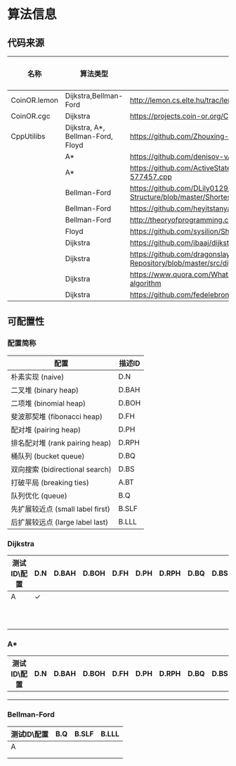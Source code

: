 # 算法信息

## 代码来源

| 名称           | 算法类型                              | 链接                                       | 测试ID |
| ------------ | --------------------------------- | ---------------------------------------- | ---- |
| CoinOR.lemon | Dijkstra,Bellman-Ford             | http://lemon.cs.elte.hu/trac/lemon       | A    |
| CoinOR.cgc   | Dijkstra                          | https://projects.coin-or.org/Cgc         | B    |
| CppUtilibs   | Dijkstra, A*, Bellman-Ford, Floyd | https://github.com/Zhouxing-Su/CppUtilibs/blob/master/algorithm/Graph.h | C    |
|              | A*                                | https://github.com/denisov-v/ShortestPath/blob/master/ShortestPath/astar.h | D    |
|              | A*                                | https://github.com/ActiveState/code/blob/master/recipes/C++/577457_Astar_Shortest_Path_Algorithm/recipe-577457.cpp | E    |
|              | Bellman-Ford                      | https://github.com/DLily0129/Data-Structure/blob/master/ShortestPathBellmanFord/ShortestPathBellmanFord/ShortestPathBellmanFord.h | F    |
|              | Bellman-Ford                      | https://github.com/heyitstanyado/BellmanFord/blob/master/BellmanFord.c | G    |
|              | Bellman-Ford                      | http://theoryofprogramming.com/bellman-ford-algorithm-using-cpp-stl/ | H    |
|              | Floyd                             | https://github.com/sysilion/ShortestPath/blob/master/src/main.c | I    |
|              | Dijkstra                          | https://github.com/ibaaj/dijkstra-cartography/blob/master/flights/main.cpp | J    |
|              | Dijkstra                          | https://github.com/dragonslayerx/Competitive-Programming-Repository/blob/master/src/dijkstra_using_priority_queue.cpp | K    |
|              | Dijkstra                          | https://www.quora.com/What-is-the-most-simple-efficient-C++-code-for-Dijkstras-shortest-path-algorithm | L    |
|              | Dijkstra                          | https://github.com/fedelebron/Dijkstra/blob/master/dijkstra.c | M    |



## 可配置性

### 配置简称

| 配置                          | 描述ID  |
| --------------------------- | ----- |
| 朴素实现 (naive)                | D.N   |
| 二叉堆 (binary heap)           | D.BAH |
| 二项堆 (binomial heap)         | D.BOH |
| 斐波那契堆 (fibonacci heap)      | D.FH  |
| 配对堆 (pairing heap)          | D.PH  |
| 排名配对堆 (rank pairing heap)   | D.RPH |
| 桶队列 (bucket queue)          | D.BQ  |
| 双向搜索 (bidirectional search) | D.BS  |
| 打破平局 (breaking ties)        | A.BT  |
| 队列优化 (queue)                | B.Q   |
| 先扩展较近点 (small label first)  | B.SLF |
| 后扩展较远点 (large label last)   | B.LLL |

### Dijkstra

| 测试ID\配置 | D.N          | D.BAH | D.BOH | D.FH | D.PH | D.RPH | D.BQ | D.BS |
| ------- | ------------ | ----- | ----- | ---- | ---- | ----- | ---- | ---- |
| A       | $\checkmark$ |       |       |      |      |       |      |      |
|         |              |       |       |      |      |       |      |      |
|         |              |       |       |      |      |       |      |      |
|         |              |       |       |      |      |       |      |      |
|         |              |       |       |      |      |       |      |      |
|         |              |       |       |      |      |       |      |      |
|         |              |       |       |      |      |       |      |      |
|         |              |       |       |      |      |       |      |      |
|         |              |       |       |      |      |       |      |      |
|         |              |       |       |      |      |       |      |      |
|         |              |       |       |      |      |       |      |      |

### A*

| 测试ID\配置 | D.N  | D.BAH | D.BOH | D.FH | D.PH | D.RPH | D.BQ | D.BS | A.BT |
| ------- | ---- | ----- | ----- | ---- | ---- | ----- | ---- | ---- | ---- |
|         |      |       |       |      |      |       |      |      |      |
|         |      |       |       |      |      |       |      |      |      |
|         |      |       |       |      |      |       |      |      |      |

### Bellman-Ford

| 测试ID\配置 | B.Q  | B.SLF | B.LLL |
| ------- | ---- | ----- | ----- |
| A       |      |       |       |
|         |      |       |       |
|         |      |       |       |

